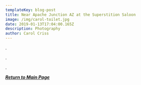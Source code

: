 ```yaml
---
templateKey: blog-post
title: Near Apache Junction AZ at the Superstition Saloon
image: /img/carol-toilet.jpg
date: 2019-01-13T17:04:00.165Z
description: Photography
author: Carol Criss
---
```

.

.

.

__[_Return to Main Page_](https://feministtoilet.netlify.com/)__
